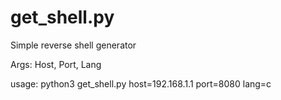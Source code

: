 # get_shell.py
Simple reverse shell generator

Args: Host, Port, Lang

usage: python3 get_shell.py host=192.168.1.1 port=8080 lang=c

